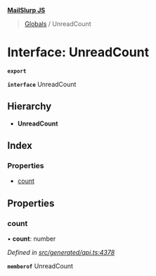 **[MailSlurp JS](../README.md)**

> [Globals](../README.md) / UnreadCount

# Interface: UnreadCount

**`export`** 

**`interface`** UnreadCount

## Hierarchy

* **UnreadCount**

## Index

### Properties

* [count](unreadcount.md#count)

## Properties

### count

•  **count**: number

*Defined in [src/generated/api.ts:4378](https://github.com/mailslurp/mailslurp-client/blob/751f7bb/src/generated/api.ts#L4378)*

**`memberof`** UnreadCount
